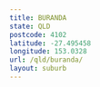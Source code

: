 ```yaml
---
title: BURANDA
state: QLD
postcode: 4102
latitude: -27.495458
longitude: 153.0328
url: /qld/buranda/
layout: suburb
---
```

